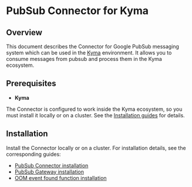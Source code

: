 # PubSub Connector for Kyma


## Overview

This document describes the Connector for Google PubSub messaging system which can be used in the [Kyma](https://github.com/kyma-project/kyma) environment. It allows you to consume messages from pubsub and process them in the Kyma ecosystem.

## Prerequisites

* **Kyma**

The Connector is configured to work inside the Kyma ecosystem, so you must install it locally or on a cluster. See the [Installation guides](https://kyma-project.io/docs/root/kyma#installation-installation) for details.


## Installation

Install the Connector locally or on a cluster. For installation details, see the corresponding guides:

* [PubSub Connector installation](pubsubConnector/README.md)
* [PubSub Gateway installation](pubSubGateway/README.md)
* [OOM event found function installation](oomFoundFunction/README.md)
